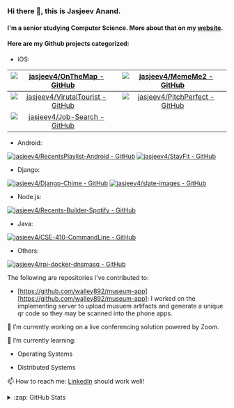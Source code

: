 ### Hi there 👋, this is Jasjeev Anand.

#### I&#39;m a senior studying Computer Science. More about that on my [website][website].

#### Here are my Github projects categorized:

- iOS:
   
[![jasjeev4/OnTheMap - GitHub](https://gh-card.dev/repos/jasjeev4/OnTheMap.svg)](https://github.com/jasjeev4/OnTheMap) | [![jasjeev4/MemeMe2 - GitHub](https://gh-card.dev/repos/jasjeev4/MemeMe2.svg)](https://github.com/jasjeev4/MemeMe2) 
:-------------------------:|:-------------------------:
[![jasjeev4/VirutalTourist - GitHub](https://gh-card.dev/repos/jasjeev4/VirutalTourist.svg)](https://github.com/jasjeev4/VirutalTourist)  |  [![jasjeev4/PitchPerfect - GitHub](https://gh-card.dev/repos/jasjeev4/PitchPerfect.svg)](https://github.com/jasjeev4/PitchPerfect)
[![jasjeev4/Job-Search - GitHub](https://gh-card.dev/repos/jasjeev4/Job-Search.svg)](https://github.com/jasjeev4/Job-Search) | 


- Android:

[![jasjeev4/RecentsPlaylist-Android - GitHub](https://gh-card.dev/repos/jasjeev4/RecentsPlaylist-Android.svg)](https://github.com/jasjeev4/RecentsPlaylist-Android)  [![jasjeev4/StayFit - GitHub](https://gh-card.dev/repos/jasjeev4/StayFit.svg)](https://github.com/jasjeev4/StayFit)


- Django:
  
[![jasjeev4/Django-Chime - GitHub](https://gh-card.dev/repos/jasjeev4/Django-Chime.svg)](https://github.com/jasjeev4/Django-Chime) [![jasjeev4/slate-images - GitHub](https://gh-card.dev/repos/jasjeev4/slate-images.svg)](https://github.com/jasjeev4/slate-images)


- Node.js:

 [![jasjeev4/Recents-Builder-Spotify - GitHub](https://gh-card.dev/repos/jasjeev4/Recents-Builder-Spotify.svg)](https://github.com/jasjeev4/Recents-Builder-Spotify)


- Java:

[![jasjeev4/CSE-410-CommandLine - GitHub](https://gh-card.dev/repos/jasjeev4/CSE-410-CommandLine.svg)](https://github.com/jasjeev4/CSE-410-CommandLine)


- Others:
  
[![jasjeev4/rpi-docker-dnsmasq - GitHub](https://gh-card.dev/repos/jasjeev4/rpi-docker-dnsmasq.svg)](https://github.com/jasjeev4/rpi-docker-dnsmasq)


The following are repositories I've contributed to:

  - [https://github.com/walley892/museum-app][https://github.com/walley892/museum-app]: I worked on the implementing server to upload musuem artifacts and generate a unique qr code so they may be scanned into the phone apps. 


🔭 I’m currently working on a live conferencing solution powered by Zoom.

🌱 I’m currently learning:

- Operating Systems
  
- Distributed Systems
  

📫 How to reach me:
[LinkedIn][LinkedIn] should work well!


<details>
  <summary>:zap: GitHub Stats</summary>

  <img align="left" alt="jasjeev4's GitHub Stats" src="https://github-readme-stats.codestackr.vercel.app/api?username=jasjeev4&show_icons=true&hide_border=true" />

</details>


[website]: https://jsanand.com
[LinkedIn]:https://www.linkedin.com/in/jasjeev/
[rpi-docker-dnsmasq]:https://github.com/jasjeev4/rpi-docker-dnsmasq
[slate-images-django]:https://github.com/jasjeev4/slate-images
[Django-Chime]:https://github.com/jasjeev4/Django-Chime
[recents-builder-node]:https://github.com/jasjeev4/Recents-Builder-Spotify
[https://github.com/walley892/museum-app]:https://github.com/walley892/museum-app
[CSE-410-CommandLine]:https://github.com/jasjeev4/CSE-410-CommandLine.git
[MemeMe2]:https://github.com/jasjeev4/MemeME2
